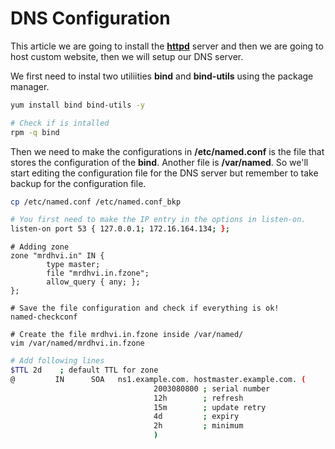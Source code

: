 # DNS Configuration

This article we are going to install the [**httpd**](../day13/day13.md#apache) server and then we are going to host custom website, then we will setup our DNS server.

We first need to instal two utiliities **bind** and **bind-utils** using the package manager.

```bash
yum install bind bind-utils -y

# Check if is intalled
rpm -q bind
```

Then we need to make the configurations in **/etc/named.conf** is the file that stores the configuration of the **bind**. Another file is **/var/named**. So we'll start editing the configuration file for the DNS server but remember to take backup for the configuration file. 

```bash
cp /etc/named.conf /etc/named.conf_bkp
```

```bash
# You first need to make the IP entry in the options in listen-on.
listen-on port 53 { 127.0.0.1; 172.16.164.134; };
```

```
# Adding zone
zone "mrdhvi.in" IN {
        type master;
        file "mrdhvi.in.fzone";
        allow_query { any; };
};

# Save the file configuration and check if everything is ok!
named-checkconf
```

```
# Create the file mrdhvi.in.fzone inside /var/named/
vim /var/named/mrdhvi.in.fzone
```

```bash 
# Add following lines 
$TTL 2d    ; default TTL for zone
@         IN      SOA   ns1.example.com. hostmaster.example.com. (
                                2003080800 ; serial number
                                12h        ; refresh
                                15m        ; update retry
                                4d         ; expiry
                                2h         ; minimum
                                )
```









